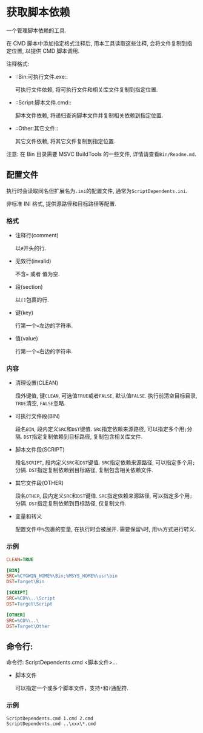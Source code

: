 # 获取脚本依赖

一个管理脚本依赖的工具.

在 CMD 脚本中添加指定格式注释后, 用本工具读取这些注释, 会将文件复制到指定位置, 以提供 CMD 脚本调用.

注释格式:

- ::Bin:可执行文件.exe::

  可执行文件依赖, 将可执行文件和相关库文件复制到指定位置.

- ::Script:脚本文件.cmd::

  脚本文件依赖, 将递归查询脚本文件并复制相关依赖到指定位置.

- ::Other:其它文件::

  其它文件依赖, 将其它文件复制到指定位置.

注意: 在 Bin 目录需要 MSVC BuildTools 的一些文件, 详情请查看`Bin/Readme.md`.

## 配置文件

执行时会读取同名但扩展名为`.ini`的配置文件, 通常为`ScriptDependents.ini`.

非标准 INI 格式, 提供源路径和目标路径等配置.

### 格式

- 注释行(comment)

  以`#`开头的行.

- 无效行(invalid)

  不含`=` 或者 值为空.

- 段(section)

  以`[]`包裹的行.

- 键(key)

  行第一个`=`左边的字符串.

- 值(value)

  行第一个`=`右边的字符串.

### 内容

- 清理设置(CLEAN)

  段外键值, 键`CLEAN`, 可选值`TRUE`或者`FALSE`, 默认值`FALSE`. 执行前清空目标目录, `TRUE`清空, `FALSE`忽略.

- 可执行文件段(BIN)

  段名`BIN`, 段内定义`SRC`和`DST`键值. `SRC`指定依赖来源路径, 可以指定多个用`;`分隔. `DST`指定复制依赖到目标路径, 复制包含相关库文件.

- 脚本文件段(SCRIPT)

  段名`SCRIPT`, 段内定义`SRC`和`DST`键值. `SRC`指定依赖来源路径, 可以指定多个用`;`分隔. `DST`指定复制依赖到目标路径, 复制包含相关依赖文件.

- 其它文件段(OTHER)

  段名`OTHER`, 段内定义`SRC`和`DST`键值. `SRC`指定依赖来源路径, 可以指定多个用`;`分隔. `DST`指定复制依赖到目标路径, 仅复制文件.

- 变量和转义

  配置文件中`%`包裹的变量, 在执行时会被展开. 需要保留`%`时, 用`%%`方式进行转义.

### 示例

```ini
CLEAN=TRUE

[BIN]
SRC=%CYGWIN_HOME%\Bin;%MSYS_HOME%\usr\bin
DST=Target\Bin

[SCRIPT]
SRC=%CD%\..\Script
DST=Target\Script

[OTHER]
SRC=%CD%\..\
DST=Target\Other
```

## 命令行:

命令行: ScriptDependents.cmd <脚本文件>...

- 脚本文件

  可以指定一个或多个脚本文件，支持`*`和`?`通配符.

### 示例

```bat
ScriptDependents.cmd 1.cmd 2.cmd
ScriptDependents.cmd ..\xxx\*.cmd
```
